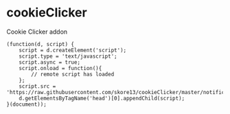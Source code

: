 cookieClicker
=============

Cookie Clicker addon

    (function(d, script) {
        script = d.createElement('script');
        script.type = 'text/javascript';
        script.async = true;
        script.onload = function(){
            // remote script has loaded
        };
        script.src = 'https://raw.githubusercontent.com/skore13/cookieClicker/master/notification.js';
        d.getElementsByTagName('head')[0].appendChild(script);
    }(document));

